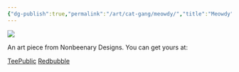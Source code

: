 ```yaml
---
{"dg-publish":true,"permalink":"/art/cat-gang/meowdy/","title":"Meowdy","tags":["Art","Cats"]}
---
```



![](https://baserow-media.ams3.digitaloceanspaces.com/user_files/2VOkHJpNoQAYQujOPuY88gcaglZWwGZk_1626824334c3b62f645ac39d1eaa94f70a2aa810ae33215b0fde6af0b5f22fb5.jpg)

An art piece from Nonbeenary Designs. You can get yours at:

[TeePublic]()
[Redbubble]()
